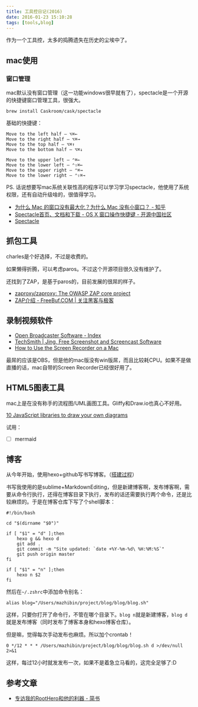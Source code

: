 ```yaml
---
title: 工具控日记(2016)
date: 2016-01-23 15:10:28
tags: [tools,blog]
---
```


作为一个工具控，太多的捣腾遗失在历史的尘埃中了。

## mac使用
### 窗口管理
mac默认没有窗口管理（这一功能windows很早就有了），spectacle是一个开源的快捷键窗口管理工具，很强大。

    brew install Caskroom/cask/spectacle

基础的快捷键：

```
Move to the left half — ⌥⌘←
Move to the right half — ⌥⌘→
Move to the top half — ⌥⌘↑
Move to the bottom half — ⌥⌘↓ 

Move to the upper left — ⌃⌘←
Move to the lower left — ⌃⇧⌘←
Move to the upper right — ⌃⌘→
Move to the lower right — ⌃⇧⌘→
```

PS. 话说想要写mac系统关联性高的程序可以学习学习spectacle，他使用了系统权限，还有自动升级啥的，很值得学习。

- [为什么 Mac 的窗口没有最大化？为什么 Mac 没有小窗口？ - 知乎](https://www.zhihu.com/question/19778466)
- [Spectacle首页、文档和下载 - OS X 窗口操作快捷键 - 开源中国社区](http://www.oschina.net/p/spectacle)
- [Spectacle](https://www.spectacleapp.com/)

## 抓包工具
charles是个好选择，不过是收费的。

如果懒得折腾，可以考虑paros。不过这个开源项目很久没有维护了。

还找到了ZAP，是基于paros的，目前发展的很屌的样子。

- [zaproxy/zaproxy: The OWASP ZAP core project](https://github.com/zaproxy/zaproxy)
- [ZAP介绍 - FreeBuf.COM | 关注黑客与极客](http://www.freebuf.com/tools/5427.html)

## 录制视频软件
- [Open Broadcaster Software - Index](https://obsproject.com/index)
- [TechSmith | Jing, Free Screenshot and Screencast Software](https://www.techsmith.com/jing.html)
- [How to Use the Screen Recorder on a Mac](http://osxdaily.com/2010/11/16/screen-recorder-mac/)

最屌的应该是OBS，但是他的mac版没有win版屌，而且比较耗CPU。如果不是做直播的话，mac自带的Screen Recorder已经很好用了。

## HTML5图表工具
mac上是在没有称手的流程图/UML画图工具。Gliffy和Draw.io也真心不好用。

[10 JavaScript libraries to draw your own diagrams](http://modeling-languages.com/javascript-drawing-libraries-diagrams/)

试用：
- [ ] mermaid

## 博客
从今年开始，使用hexo+github写书写博客。（[搭建过程](/2016/01/21/使用HEXO-GitHub搭建博客全攻略)）

书写我使用的是sublime+MarkdownEditing，但是新建博客啊，发布博客啊，需要从命令行执行，还得在博客目录下执行，发布的话还需要执行两个命令，还是比较麻烦的。于是在博客仓库下写了个shell脚本：

```
#!/bin/bash

cd "$(dirname "$0")"

if [ "$1" = "d" ];then
    hexo g && hexo d
    git add .
    git commit -m "Site updated: `date +%Y-%m-%d\ %H:%M:%S`"
    git push origin master
fi

if [ "$1" = "n" ];then
    hexo n $2
fi
```

然后在`~/.zshrc`中添加命令别名：

    alias blog="/Users/mazhibin/project/blog/blog/blog.sh"

这样，只要你打开了命令行，不管在哪个目录下。`blog n`就是新建博客，`blog d`就是发布博客（同时发布了博客本身和hexo博客仓库）。

但是嘛，觉得每次手动发布也麻烦。所以加个crontab！

    0 */12 * * * /Users/mazhibin/project/blog/blog/blog.sh d >/dev/null 2>&1

这样，每过12小时就发发布一次，如果不是着急立马看的，这完全足够了:D

## 参考文章
- [专访我的RootHero和他的利器 - 简书](http://www.jianshu.com/p/08cafef31c95)


